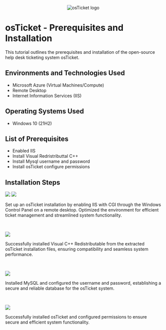 <p align="center">
<img src="https://i.imgur.com/Clzj7Xs.png" alt="osTicket logo"/>
</p>

<h1>osTicket - Prerequisites and Installation</h1>
This tutorial outlines the prerequisites and installation of the open-source help desk ticketing system osTicket.<br />



<h2>Environments and Technologies Used</h2>

- Microsoft Azure (Virtual Machines/Compute)
- Remote Desktop
- Internet Information Services (IIS)

<h2>Operating Systems Used </h2>

- Windows 10</b> (21H2)

<h2>List of Prerequisites</h2>

- Enabled IIS
- Install Visual Redristributtal C++
- Install Mysql username and password
- Install osTicket configure permissions
  

<h2>Installation Steps</h2>

<p>
<img src="https://i.imgur.com/mnjcHTK.png](https://i.imgur.com/pWBIF1s.png"/>
<img src="https://i.imgur.com/UlCXNbL.png"/>
</p>
<p>Set up an osTicket installation by enabling IIS with CGI through the Windows Control Panel on a remote desktop. Optimized the environment for efficient ticket management and streamlined system functionality.
</p>
<br />

<p>
<img src="https://i.imgur.com/mnjcHTK.png"/>
</p>
<p>Successfully installed Visual C++ Redistributable from the extracted osTicket installation files, ensuring compatibility and seamless system performance.
</p>
<br />

<p>
<img src="https://i.imgur.com/yZBV61T.png"/>
</p>
<p>Installed MySQL and configured the username and password, establishing a secure and reliable database for the osTicket system.
</p>
<br />

<p>
<img src="https://i.imgur.com/LapqnDh.png"/>
</p>
<p>Successfully installed osTicket and configured permissions to ensure secure and efficient system functionality.
</p>
<br />
